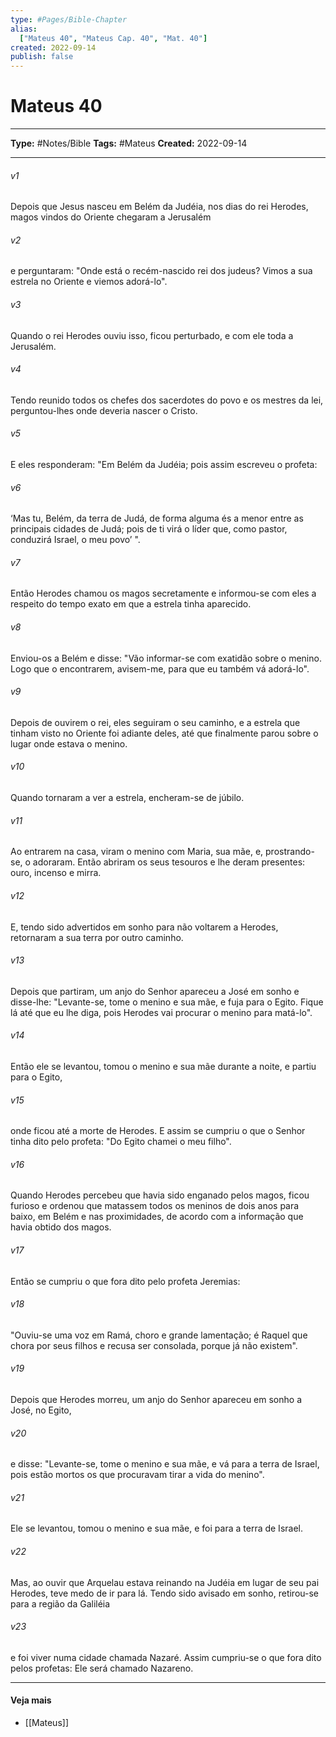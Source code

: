 ```yaml
---
type: #Pages/Bible-Chapter
alias:
  ["Mateus 40", "Mateus Cap. 40", "Mat. 40"]
created: 2022-09-14
publish: false
---
```


# Mateus 40

---

**Type:** #Notes/Bible
**Tags:** #Mateus
**Created:** 2022-09-14

---

###### v1
Depois que Jesus nasceu em Belém da Judéia, nos dias do rei Herodes, magos vindos do Oriente chegaram a Jerusalém
###### v2
e perguntaram: "Onde está o recém-nascido rei dos judeus? Vimos a sua estrela no Oriente e viemos adorá-lo".
###### v3
Quando o rei Herodes ouviu isso, ficou perturbado, e com ele toda a Jerusalém.
###### v4
Tendo reunido todos os chefes dos sacerdotes do povo e os mestres da lei, perguntou-lhes onde deveria nascer o Cristo.
###### v5
E eles responderam: "Em Belém da Judéia; pois assim escreveu o profeta:
###### v6
‘Mas tu, Belém, da terra de Judá, de forma alguma és a menor entre as principais cidades de Judá; pois de ti virá o líder que, como pastor, conduzirá Israel, o meu povo’ ".
###### v7
Então Herodes chamou os magos secretamente e informou-se com eles a respeito do tempo exato em que a estrela tinha aparecido.
###### v8
Enviou-os a Belém e disse: "Vão informar-se com exatidão sobre o menino. Logo que o encontrarem, avisem-me, para que eu também vá adorá-lo".
###### v9
Depois de ouvirem o rei, eles seguiram o seu caminho, e a estrela que tinham visto no Oriente foi adiante deles, até que finalmente parou sobre o lugar onde estava o menino.
###### v10
Quando tornaram a ver a estrela, encheram-se de júbilo.
###### v11
Ao entrarem na casa, viram o menino com Maria, sua mãe, e, prostrando-se, o adoraram. Então abriram os seus tesouros e lhe deram presentes: ouro, incenso e mirra.
###### v12
E, tendo sido advertidos em sonho para não voltarem a Herodes, retornaram a sua terra por outro caminho.
###### v13
Depois que partiram, um anjo do Senhor apareceu a José em sonho e disse-lhe: "Levante-se, tome o menino e sua mãe, e fuja para o Egito. Fique lá até que eu lhe diga, pois Herodes vai procurar o menino para matá-lo".
###### v14
Então ele se levantou, tomou o menino e sua mãe durante a noite, e partiu para o Egito,
###### v15
onde ficou até a morte de Herodes. E assim se cumpriu o que o Senhor tinha dito pelo profeta: "Do Egito chamei o meu filho".
###### v16
Quando Herodes percebeu que havia sido enganado pelos magos, ficou furioso e ordenou que matassem todos os meninos de dois anos para baixo, em Belém e nas proximidades, de acordo com a informação que havia obtido dos magos.
###### v17
Então se cumpriu o que fora dito pelo profeta Jeremias:
###### v18
"Ouviu-se uma voz em Ramá, choro e grande lamentação; é Raquel que chora por seus filhos e recusa ser consolada, porque já não existem".
###### v19
Depois que Herodes morreu, um anjo do Senhor apareceu em sonho a José, no Egito,
###### v20
e disse: "Levante-se, tome o menino e sua mãe, e vá para a terra de Israel, pois estão mortos os que procuravam tirar a vida do menino".
###### v21
Ele se levantou, tomou o menino e sua mãe, e foi para a terra de Israel.
###### v22
Mas, ao ouvir que Arquelau estava reinando na Judéia em lugar de seu pai Herodes, teve medo de ir para lá. Tendo sido avisado em sonho, retirou-se para a região da Galiléia
###### v23
e foi viver numa cidade chamada Nazaré. Assim cumpriu-se o que fora dito pelos profetas: Ele será chamado Nazareno.


---

#### Veja mais

- [[Mateus]]

